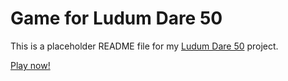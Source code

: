 # Game for Ludum Dare 50

This is a placeholder README file for my 
[Ludum Dare 50](https://ldjam.com/events/ludum-dare/50) project.

[Play now!](https://doctor-g.github.io/LD50/)
